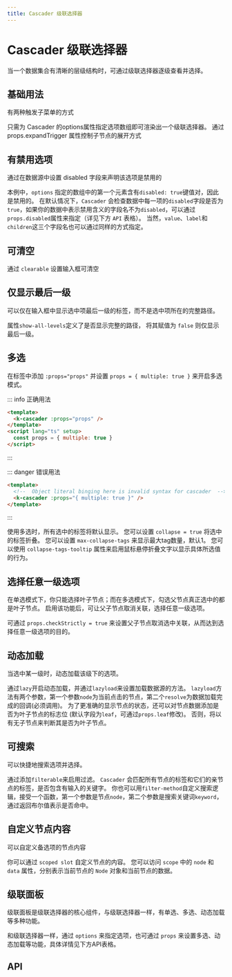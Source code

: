 ```yaml
---
title: Cascader 级联选择器
---
```


# Cascader 级联选择器

当一个数据集合有清晰的层级结构时，可通过级联选择器逐级查看并选择。

## 基础用法

有两种触发子菜单的方式

只需为 Cascader 的options属性指定选项数组即可渲染出一个级联选择器。 通过 props.expandTrigger 属性控制子节点的展开方式

<demo-preview2 path="./basic" />

## 有禁用选项

通过在数据源中设置 disabled 字段来声明该选项是禁用的

本例中，`options` 指定的数组中的第一个元素含有`disabled: true`键值对，因此是禁用的。 在默认情况下，`Cascader` 会检查数据中每一项的`disabled`字段是否为`true`，如果你的数据中表示禁用含义的字段名不为`disabled`，可以通过`props.disabled`属性来指定（详见下方 `API` 表格）。 当然，`value`、`label`和`children`这三个字段名也可以通过同样的方式指定。

<demo-preview2 path="./option-disabling" />

## 可清空

通过 `clearable` 设置输入框可清空

<demo-preview2 path="./clearable" />

## 仅显示最后一级

可以仅在输入框中显示选中项最后一级的标签，而不是选中项所在的完整路径。

属性`show-all-levels`定义了是否显示完整的路径， 将其赋值为 `false` 则仅显示最后一级。

<demo-preview2 path="./last-level" />

## 多选

在标签中添加 `:props="props"` 并设置 `props = { multiple: true }` 来开启多选模式。

::: info 正确用法

```html
<template>
  <k-cascader :props="props" />
</template>
<script lang="ts" setup>
  const props = { multiple: true }
</script>
```
:::

::: danger 错误用法
```html
<template>
  <!--  Object literal binging here is invalid syntax for cascader  -->
  <k-cascader :props="{ multiple: true }" />
</template>
```
:::


使用多选时，所有选中的标签将默认显示。 您可以设置 `collapse = true` 将选中的标签折叠。 您可以设置 `max-collapse-tags` 来显示最大tag数量，默认1。 您可以使用 `collapse-tags-tooltip` 属性来启用鼠标悬停折叠文字以显示具体所选值的行为。

<demo-preview2 path="./multiple-selection" />

## 选择任意一级选项

在单选模式下，你只能选择叶子节点；而在多选模式下，勾选父节点真正选中的都是叶子节点。 启用该功能后，可让父子节点取消关联，选择任意一级选项。

可通过 `props.checkStrictly = true` 来设置父子节点取消选中关联，从而达到选择任意一级选项的目的。

<demo-preview2 path="./any-level" />

## 动态加载

当选中某一级时，动态加载该级下的选项。

通过`lazy`开启动态加载，并通过`lazyload`来设置加载数据源的方法。 `lazyload`方法有两个参数，第一个参数`node`为当前点击的节点，第二个`resolve`为数据加载完成的回调(必须调用)。 为了更准确的显示节点的状态，还可以对节点数据添加是否为叶子节点的标志位 (默认字段为`leaf`，可通过`props.leaf`修改)。 否则，将以有无子节点来判断其是否为叶子节点。

<demo-preview2 path="./dynamic-loading" />

## 可搜索

可以快捷地搜索选项并选择。

通过添加`filterable`来启用过滤。 `Cascader` 会匹配所有节点的标签和它们的亲节点的标签，是否包含有输入的关键字。 你也可以用`filter-method`自定义搜索逻辑，接受一个函数，第一个参数是节点`node`，第二个参数是搜索关键词`keyword`，通过返回布尔值表示是否命中。

<demo-preview2 path="./filterable" />

## 自定义节点内容

可以自定义备选项的节点内容

你可以通过 `scoped slot` 自定义节点的内容。 您可以访问 `scope` 中的 `node` 和 `data` 属性，分别表示当前节点的 `Node` 对象和当前节点的数据。

<demo-preview2 path="./custom-content" />

## 级联面板

级联面板是级联选择器的核心组件，与级联选择器一样，有单选、多选、动态加载等多种功能。

和级联选择器一样，通过 `options` 来指定选项，也可通过 `props` 来设置多选、动态加载等功能，具体详情见下方API表格。

<demo-preview2 path="./panel" />

## API

<API src="./cascader.json" lang="zh"></API>